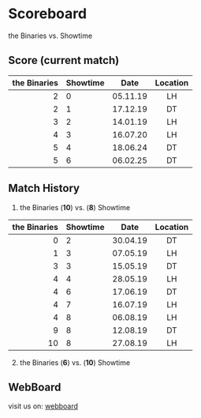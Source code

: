 # Scoreboard

the Binaries vs. Showtime


## Score (current match)

| the Binaries | Showtime  | Date     | Location |
|-------------:|-----------|----------|:--------:|
| 2            | 0         | 05.11.19 |LH        |
| 2            | 1         | 17.12.19 |DT        | 
| 3            | 2         | 14.01.19 |LH        | 
| 4            | 3         | 16.07.20 |LH        |
| 5            | 4         | 18.06.24 |DT        |
| 5            | 6         | 06.02.25 |DT        |


## Match History

1. the Binaries (**10**) vs. (**8**) Showtime

| the Binaries | Showtime  | Date     | Location |
|-------------:|-----------|----------|:--------:|
| 0            | 2         | 30.04.19 |DT        |
| 1            | 3         | 07.05.19 |LH        |
| 3            | 3         | 15.05.19 |DT        |
| 4            | 4         | 28.05.19 |LH        |
| 4            | 6         | 17.06.19 |DT        |
| 4            | 7         | 16.07.19 |LH        |
| 4            | 8         | 06.08.19 |LH        |
| 9            | 8         | 12.08.19 |DT        |
| 10           | 8         | 27.08.19 |LH        |

2. the Binaries (**6**) vs. (**10**) Showtime

## WebBoard

visit us on: [webboard](https://georgmeyer23.github.io/scoreboard/)
